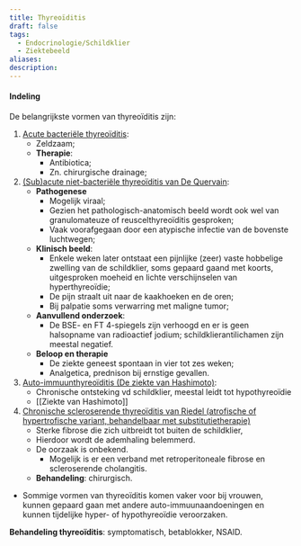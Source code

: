 ```yaml
---
title: Thyreoïditis
draft: false
tags:
  - Endocrinologie/Schildklier
  - Ziektebeeld
aliases: 
description: 
---
```



#### Indeling
De belangrijkste vormen van thyreoïditis zijn:

1. <u>Acute bacteriële thyreoïditis</u>:
	- Zeldzaam;
	- **Therapie**:
		- Antibiotica;
		- Zn. chirurgische drainage;
2. <u>(Sub)acute niet-bacteriële thyreoïditis van De Quervain</u>:
	- **Pathogenese**
		- Mogelijk viraal;
		- Gezien het pathologisch-anatomisch beeld wordt ook wel van granulomateuze of reuscelthyreoïditis gesproken;
		- Vaak voorafgegaan door een atypische infectie van de bovenste luchtwegen;
	- **Klinisch beeld**:
		- Enkele weken later ontstaat een pijnlijke (zeer) vaste hobbelige zwelling van de schildklier, soms gepaard gaand met koorts, uitgesproken moeheid en lichte verschijnselen van hyperthyreoïdie;
		- De pijn straalt uit naar de kaakhoeken en de oren;
		- Bij palpatie soms verwarring met maligne tumor;
	- **Aanvullend onderzoek**:
		- De BSE- en FT 4-spiegels zijn verhoogd en er is geen halsopname van radioactief jodium; schildklierantilichamen zijn meestal negatief.
	- **Beloop en therapie**
		- De ziekte geneest spontaan in vier tot zes weken;
		- Analgetica, prednison bij ernstige gevallen.
3. <u>Auto-immuunthyreoïditis (De ziekte van Hashimoto)</u>:
	- Chronische ontsteking vd schildklier, meestal leidt tot hypothyreoïdie
	- [[Ziekte van Hashimoto]]
4. <u>Chronische scleroserende thyreoïditis van Riedel (atrofische of hypertrofische variant, behandelbaar met substitutietherapie)</u>
	- Sterke fibrose die zich uitbreidt tot buiten de schildklier,
	- Hierdoor wordt de ademhaling belemmerd. 
	- De oorzaak is onbekend. 
		- Mogelijk is er een verband met retroperitoneale fibrose en scleroserende cholangitis. 
	- **Behandeling**: chirurgisch.
- Sommige vormen van thyreoïditis komen vaker voor bij vrouwen, kunnen gepaard gaan met andere auto-immuunaandoeningen en kunnen tijdelijke hyper- of hypothyreoïdie veroorzaken.


**Behandeling thyreoïditis**: symptomatisch, betablokker, NSAID.

